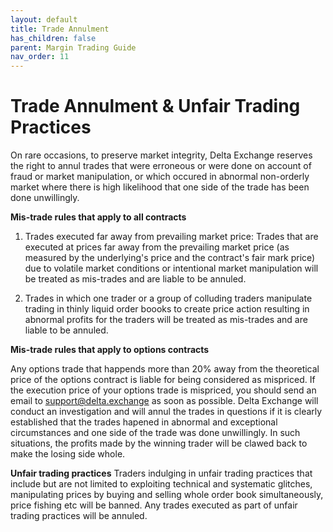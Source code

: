 ```yaml
---
layout: default
title: Trade Annulment
has_children: false
parent: Margin Trading Guide
nav_order: 11
---
```


# Trade Annulment & Unfair Trading Practices

On rare occasions, to preserve market integrity, Delta Exchange reserves the right to annul trades that were erroneous or were done on account of fraud or market manipulation, or which occured in abnormal non-orderly market where there is high likelihood that one side of the trade has been done unwillingly. 

**Mis-trade rules that apply to all contracts**
1. Trades executed far away from prevailing market price: Trades that are executed at prices far away from the prevailing market price (as measured by the underlying's price and the contract's fair mark price) due to volatile market conditions or intentional market manipulation will be treated as mis-trades and are liable to be annuled. 

2. Trades in which one trader or a group of colluding traders manipulate trading in thinly liquid order boooks to create price action resulting in abnormal profits for the traders will be treated as mis-trades and are liable to be annuled.


**Mis-trade rules that apply to options contracts**

Any options trade that happends more than 20% away from the theoretical price of the options contract is liable for being considered as mispriced. If the execution price of your options trade is mispriced, you should send an email to support@delta.exchange as soon as possible. Delta Exchange will conduct an investigation and will annul the trades in questions if it is clearly established that the trades hapened in abnormal and exceptional circumstances and one side of the trade was done unwillingly. In such situations, the profits made by the winning trader will be clawed back to make the losing side whole.

**Unfair trading practices**
Traders indulging in unfair trading practices that include but are not limited to exploiting technical and systematic glitches, manipulating prices by buying and selling whole order book simultaneously, price fishing etc will be banned. Any trades executed as part of unfair trading practices will be annuled. 


